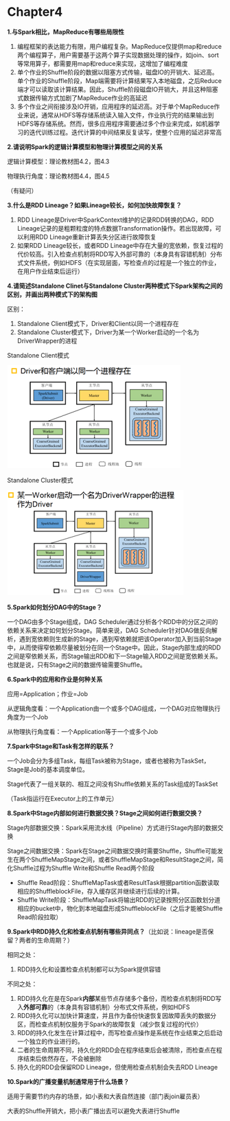 # Chapter4 

**1.与Spark相比，MapReduce有哪些局限性**

1. 编程框架的表达能力有限，用户编程复杂。MapReduce仅提供map和reduce两个编程算子，用户需要基于这两个算子实现数据处理的操作，如join、sort等常用算子，都需要用map和reduce来实现，这增加了编程难度
2. 单个作业的Shuffle阶段的数据以阻塞方式传输，磁盘IO的开销大、延迟高。单个作业的Shuffle阶段，Map端需要将计算结果写入本地磁盘，之后Reduce端才可以读取该计算结果。因此，Shuffle阶段磁盘IO开销大，并且这种阻塞式数据传输方式加剧了MapReduce作业的高延迟
3. 多个作业之间衔接涉及IO开销，应用程序的延迟高。对于单个MapReduce作业来说，通常从HDFS等存储系统读入输入文件，作业执行完的结果输出到HDFS等存储系统。然而，很多应用程序需要通过多个作业来完成，如机器学习的迭代训练过程。迭代计算的中间结果反复读写，使整个应用的延迟非常高

**2.请说明Spark的逻辑计算模型和物理计算模型之间的关系**

逻辑计算模型：理论教材图4.2，图4.3

物理执行角度：理论教材图4.4，图4.5

（有疑问）

**3.什么是RDD Lineage？如果Lineage较长，如何加快故障恢复？**

1. RDD Lineage是Driver中SparkContext维护的记录RDD转换的DAG，RDD Lineage记录的是粗颗粒度的特点数据Transformation操作。若出现故障，可以利用RDD Lineage重新计算丢失分区进行故障恢复
2. 如果RDD Lineage较长，或者RDD Lineage中存在大量的宽依赖，恢复过程的代价较高。引入检查点机制将RDD写入外部可靠的（本身具有容错机制）分布式文件系统，例如HDFS（在实现层面，写检查点的过程是一个独立的作业，在用户作业结束后运行）

**4.请简述Standalone Clinet与Standalone Cluster两种模式下Spark架构之间的区别，并画出两种模式下的架构图**

区别：

1. Standalone Client模式下，Driver和Client以同一个进程存在
2. Standalone Cluster模式下，Driver为某一个Worker启动的一个名为DriverWrapper的进程

Standalone Client模式

<img src="static/standalone-client.png" alt="standalone-client" style="zoom:50%;" />

Standalone Cluster模式

<img src="static/standalone-cluster.png" alt="standalone-cluster" style="zoom:50%;" />

**5.Spark如何划分DAG中的Stage？**

一个DAG由多个Stage组成，DAG Scheduler通过分析各个RDD中的分区之间的依赖关系来决定如何划分Stage。简单来说，DAG Scheduler针对DAG做反向解析，遇到宽依赖则生成新的Stage，遇到窄依赖就把该Operator加入到当前Stage中，从而使得窄依赖尽量被划分在同一个Stage中。因此，Stage内部生成的RDD之间是窄依赖关系，而Stage输出RDD和下一Stage输入RDD之间是宽依赖关系。也就是说，只有Stage之间的数据传输需要Shuffle。

**6.Spark中的应用和作业是何种关系**

应用=Application；作业=Job

从逻辑角度看：一个Application由一个或多个DAG组成，一个DAG对应物理执行角度为一个Job

从物理执行角度看：一个Application等于一个或多个Job

**7.Spark中Stage和Task有怎样的联系？**

一个Job会分为多组Task，每组Task被称为Stage，或者也被称为TaskSet，Stage是Job的基本调度单位。

Stage代表了一组关联的、相互之间没有Shuffle依赖关系的Task组成的TaskSet

（Task指运行在Executor上的工作单元）

**8.Spark中Stage内部如何进行数据交换？Stage之间如何进行数据交换？**

Stage内部数据交换：Spark采用流水线（Pipeline）方式进行Stage内部的数据交换

Stage之间数据交换：Spark在Stage之间数据交换时需要Shuffle，Shuffle可能发生在两个ShuffleMapStage之间，或者ShuffleMapStage和ResultStage之间，简化Shuffle过程为Shuffle Write和Shuffle Read两个阶段

- Shuffle Read阶段：ShuffleMapTask或者ResultTask根据partition函数读取相应的ShuffleblockFile，存入缓存区并继续进行后续的计算。
- Shuffle Write阶段：ShuffleMapTask将输出RDD的记录按照分区函数划分道相应的bucket中，物化到本地磁盘形成ShuffleblockFile（之后才能被Shuffle Read阶段拉取）

**9.Spark中RDD持久化和检查点机制有哪些异同点？**（比如说：lineage是否保留？两者的生命周期？）

相同之处：

1. RDD持久化和设置检查点机制都可以为Spark提供容错

不同之处：

1. RDD持久化在是在Spark**内部**某些节点存储多个备份，而检查点机制将RDD写入**外部可靠**的（本身具有容错机制）分布式文件系统，例如HDFS
2. RDD持久化可以加快计算速度，并且作为备份快速恢复因故障丢失的数据分区，而检查点机制仅服务于Spark的故障恢复（减少恢复过程的代价）
3. RDD的持久化发生在计算过程中，而写检查点操作是系统在作业结束之后启动一个独立的作业进行的。
4. 二者的生命周期不同，持久化的RDD会在程序结束后会被清除，而检查点在程序结束后依然存在，不会被删除
5. 持久化的RDD会保留RDD Lineage，但使用检查点机制会失去RDD Lineage

**10.Spark的广播变量机制通常用于什么场景？**

适用于需要节约内存的场景，如小表和大表自然连接（部门表join雇员表）

大表的Shuffle开销大，把小表广播出去可以避免大表进行Shuffle
